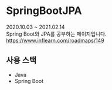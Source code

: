 # SpringBootJPA
2020.10.03 ~ 2021.02.14<br>
Spring Boot와 JPA를 공부하는 페이지입니다.<br>
https://www.inflearn.com/roadmaps/149

## 사용 스택
* Java
* Spring Boot
